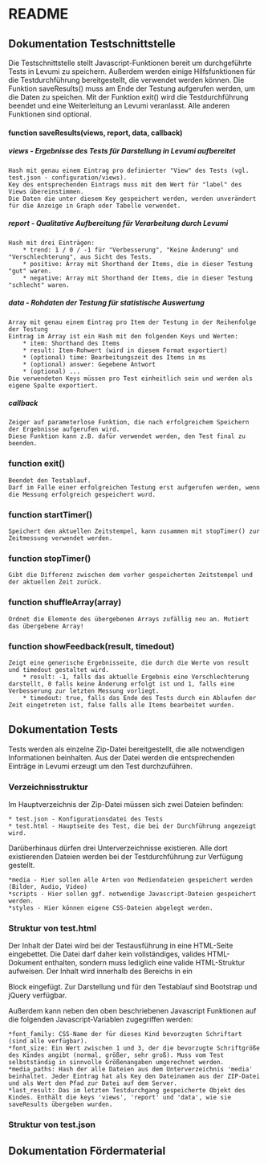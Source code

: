 # README

## Dokumentation Testschnittstelle

Die Testschnittstelle stellt Javascript-Funktionen bereit um durchgeführte Tests in Levumi zu speichern.
Außerdem werden einige Hilfsfunktionen für die Testdurchführung bereitgestellt, die verwendet werden können.
Die Funktion saveResults() muss am Ende der Testung aufgerufen werden, um die Daten zu speichen.
Mit der Funktion exit() wird die Testdurchführung beendet und eine Weiterleitung an Levumi veranlasst.
Alle anderen Funktionen sind optional.

#### function saveResults(views, report, data, callback)

##### views - Ergebnisse des Tests für Darstellung in Levumi aufbereitet
    Hash mit genau einem Eintrag pro definierter "View" des Tests (vgl. test.json - configuration/views).
    Key des entsprechenden Eintrags muss mit dem Wert für "label" des Views übereinstimmen.
    Die Daten die unter diesem Key gespeichert werden, werden unverändert für die Anzeige in Graph oder Tabelle verwendet.

##### report - Qualitative Aufbereitung für Verarbeitung durch Levumi
    Hash mit drei Einträgen:
		* trend: 1 / 0 / -1 für "Verbesserung", "Keine Änderung" und "Verschlechterung", aus Sicht des Tests.
		* positive: Array mit Shorthand der Items, die in dieser Testung "gut" waren.
		* negative: Array mit Shorthand der Items, die in dieser Testung "schlecht" waren.

##### data - Rohdaten der Testung für statistische Auswertung
	Array mit genau einem Eintrag pro Item der Testung in der Reihenfolge der Testung
	Eintrag im Array ist ein Hash mit den folgenden Keys und Werten:
		* item: Shorthand des Items
		* result: Item-Rohwert (wird in diesem Format exportiert)
		* (optional) time: Bearbeitungszeit des Items in ms
		* (optional) answer: Gegebene Antwort
		* (optional) ...
	Die verwendeten Keys müssen pro Test einheitlich sein und werden als eigene Spalte exportiert.

##### callback
    Zeiger auf parameterlose Funktion, die nach erfolgreichem Speichern der Ergebnisse aufgerufen wird.
    Diese Funktion kann z.B. dafür verwendet werden, den Test final zu beenden.

### function exit()
    Beendet den Testablauf.
    Darf im Falle einer erfolgreichen Testung erst aufgerufen werden, wenn die Messung erfolgreich gespeichert wurd.

### function startTimer()
    Speichert den aktuellen Zeitstempel, kann zusammen mit stopTimer() zur Zeitmessung verwendet werden.

### function stopTimer()
    Gibt die Differenz zwischen dem vorher gespeicherten Zeitstempel und der aktuellen Zeit zurück.

### function shuffleArray(array)
    Ordnet die Elemente des übergebenen Arrays zufällig neu an. Mutiert das übergebene Array!

### function showFeedback(result, timedout)
    Zeigt eine generische Ergebnisseite, die durch die Werte von result und timedout gestaltet wird.
        * result: -1, falls das aktuelle Ergebnis eine Verschlechterung darstellt, 0 falls keine Änderung erfolgt ist und 1, falls eine Verbesserung zur letzten Messung vorliegt.
        * timedout: true, falls das Ende des Tests durch ein Ablaufen der Zeit eingetreten ist, false falls alle Items bearbeitet wurden.

## Dokumentation Tests

Tests werden als einzelne Zip-Datei bereitgestellt, die alle notwendigen Informationen beinhalten.
Aus der Datei werden die entsprechenden Einträge in Levumi erzeugt um den Test durchzuführen.

### Verzeichnisstruktur

Im Hauptverzeichnis der Zip-Datei müssen sich zwei Dateien befinden:

    * test.json - Konfigurationsdatei des Tests
    * test.html - Hauptseite des Test, die bei der Durchführung angezeigt wird.

Darüberhinaus dürfen drei Unterverzeichnisse existieren. Alle dort existierenden Dateien werden bei der Testdurchführung zur Verfügung gestellt.

    *media - Hier sollen alle Arten von Mediendateien gespeichert werden (Bilder, Audio, Video)
    *scripts - Hier sollen ggf. notwendige Javascript-Dateien gespeichert werden.
    *styles - Hier können eigene CSS-Dateien abgelegt werden.

### Struktur von test.html

Der Inhalt der Datei wird bei der Testausführung in eine HTML-Seite eingebettet.
Die Datei darf daher kein vollständiges, valides HTML-Dokument enthalten, sondern muss lediglich eine valide HTML-Struktur aufweisen.
Der Inhalt wird innerhalb des <body> Bereichs in ein <div> Block eingefügt.
Zur Darstellung und für den Testablauf sind Bootstrap und jQuery verfügbar.

Außerdem kann neben den oben beschriebenen Javascript Funktionen auf die folgenden Javascript-Variablen zugegriffen werden:

    *font_family: CSS-Name der für dieses Kind bevorzugten Schriftart (sind alle verfügbar).
    *font_size: Ein Wert zwischen 1 und 3, der die bevorzugte Schriftgröße des Kindes angibt (normal, größer, sehr groß). Muss vom Test selbstständig in sinnvolle Größenangaben umgerechnet werden.
    *media_paths: Hash der alle Dateien aus dem Unterverzeichnis 'media' beinhaltet. Jeder Eintrag hat als Key den Dateinamen aus der ZIP-Datei und als Wert den Pfad zur Datei auf dem Server.
    *last_result: Das im letzten Testdurchgang gespeicherte Objekt des Kindes. Enthält die keys 'views', 'report' und 'data', wie sie saveResults übergeben wurden.

### Struktur von test.json


## Dokumentation Fördermaterial